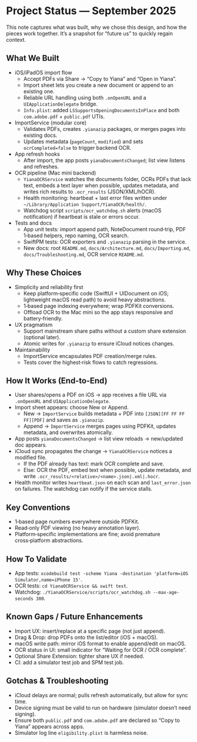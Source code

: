 # Project Status — September 2025

This note captures what was built, why we chose this design, and how the pieces work together. It’s a snapshot for “future us” to quickly regain context.

## What We Built
- iOS/iPadOS import flow
  - Accept PDFs via Share → “Copy to Yiana” and “Open in Yiana”.
  - Import sheet lets you create a new document or append to an existing one.
  - Reliable URL handling using both `.onOpenURL` and a `UIApplicationDelegate` bridge.
  - `Info.plist`: added `LSSupportsOpeningDocumentsInPlace` and both `com.adobe.pdf` + `public.pdf` UTIs.
- ImportService (modular core)
  - Validates PDFs, creates `.yianazip` packages, or merges pages into existing docs.
  - Updates metadata (`pageCount`, `modified`) and sets `ocrCompleted=false` to trigger backend OCR.
- App refresh hooks
  - After import, the app posts `yianaDocumentsChanged`; list view listens and refreshes.
- OCR pipeline (Mac mini backend)
  - `YianaOCRService` watches the documents folder, OCRs PDFs that lack text, embeds a text layer when possible, updates metadata, and writes rich results to `.ocr_results` (JSON/XML/hOCR).
  - Health monitoring: heartbeat + last error files written under `~/Library/Application Support/YianaOCR/health/`.
  - Watchdog script `scripts/ocr_watchdog.sh` alerts (macOS notification) if heartbeat is stale or errors occur.
- Tests and docs
  - App unit tests: import append path, NoteDocument round‑trip, PDF 1‑based helpers, repo naming, OCR search.
  - SwiftPM tests: OCR exporters and `.yianazip` parsing in the service.
  - New docs: root `README.md`, `docs/Architecture.md`, `docs/Importing.md`, `docs/Troubleshooting.md`, OCR service `README.md`.

## Why These Choices
- Simplicity and reliability first
  - Keep platform‑specific code (SwiftUI + UIDocument on iOS; lightweight macOS read path) to avoid heavy abstractions.
  - 1‑based page indexing everywhere; wrap PDFKit conversions.
  - Offload OCR to the Mac mini so the app stays responsive and battery‑friendly.
- UX pragmatism
  - Support mainstream share paths without a custom share extension (optional later).
  - Atomic writes for `.yianazip` to ensure iCloud notices changes.
- Maintainability
  - ImportService encapsulates PDF creation/merge rules.
  - Tests cover the highest‑risk flows to catch regressions.

## How It Works (End‑to‑End)
- User shares/opens a PDF on iOS → app receives a file URL via `.onOpenURL` and `UIApplicationDelegate`.
- Import sheet appears: choose New or Append.
  - New → `ImportService` builds metadata + PDF into `[JSON][FF FF FF FF][PDF]` and saves as `.yianazip`.
  - Append → `ImportService` merges pages using PDFKit, updates metadata, and overwrites atomically.
- App posts `yianaDocumentsChanged` → list view reloads → new/updated doc appears.
- iCloud sync propagates the change → `YianaOCRService` notices a modified file.
  - If the PDF already has text: mark OCR complete and save.
  - Else: OCR the PDF, embed text when possible, update metadata, and write `.ocr_results/<relative>/<name>.json|.xml|.hocr`.
- Health monitor writes `heartbeat.json` on each scan and `last_error.json` on failures. The watchdog can notify if the service stalls.

## Key Conventions
- 1‑based page numbers everywhere outside PDFKit.
- Read‑only PDF viewing (no heavy annotation layer).
- Platform‑specific implementations are fine; avoid premature cross‑platform abstractions.

## How To Validate
- App tests: `xcodebuild test -scheme Yiana -destination 'platform=iOS Simulator,name=iPhone 15'`.
- OCR tests: `cd YianaOCRService && swift test`.
- Watchdog: `./YianaOCRService/scripts/ocr_watchdog.sh --max-age-seconds 300`.

## Known Gaps / Future Enhancements
- Import UX: insert/replace at a specific page (not just append).
- Drag & Drop: drop PDFs onto the list/editor (iOS + macOS).
- macOS write path: mirror iOS format to enable append/edit on macOS.
- OCR status in UI: small indicator for “Waiting for OCR / OCR complete”.
- Optional Share Extension: tighter share UX if needed.
- CI: add a simulator test job and SPM test job.

## Gotchas & Troubleshooting
- iCloud delays are normal; pulls refresh automatically, but allow for sync time.
- Device signing must be valid to run on hardware (simulator doesn’t need signing).
- Ensure both `public.pdf` and `com.adobe.pdf` are declared so “Copy to Yiana” appears across apps.
- Simulator log line `eligibility.plist` is harmless noise.

